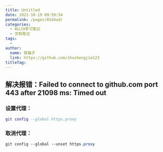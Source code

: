 ```yaml
---
title: Untitled
date: 2022-10-19 09:59:54
permalink: /pages/81d4ad/
categories:
  - 《Git》学习笔记
  - 文档笔记
tags:
  - 
author: 
  name: 夜猫子
  link: https://github.com/zhushengjie123
titleTag: 
---
```


## 解决报错：Failed to connect to github.com port 443 after 21098 ms: Timed out

### 设置代理：

```lua
git config --global https.proxy
```

### 取消代理：

```scss
git config --global --unset https.proxy
```

<!-- more -->
